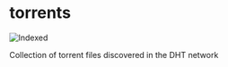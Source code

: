 torrents 
========
![Indexed](https://img.shields.io/badge/indexed-112958-blue)

Collection of torrent files discovered in the DHT network
